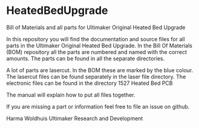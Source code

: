 # HeatedBedUpgrade
Bill of Materials and all parts for Ultimaker Original Heated Bed Upgrade

In this repository you will find the documentation and source files for all parts in the Ultimaker Original Heated Bed Upgrade. In the Bill Of Materials (BOM) repository all the parts are numbered and named with the correct amounts. The parts can be found in all the separate directories. 

A lot of parts are lasercut. In the BOM these are marked by the blue colour. The lasercut files can be found separately in the laser file directory. The electronic files can be found in the directory 1527 Heated Bed PCB

The manual will explain how to put all files together. 

If you are missing a part or information feel free to file an issue on github.

Harma Woldhuis 
Ultimaker Research and Development
